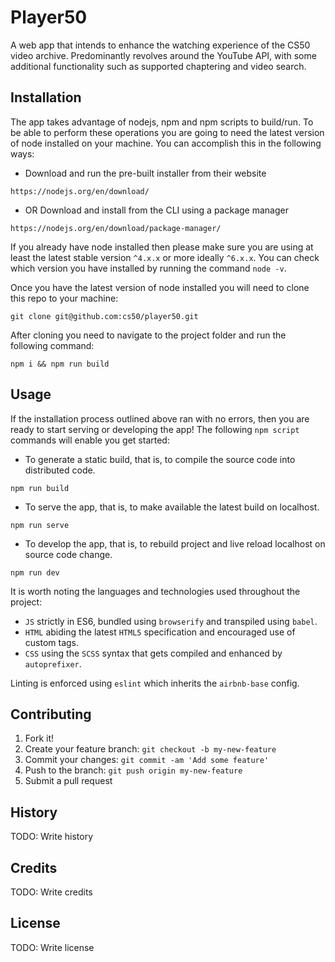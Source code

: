 # Player50

A web app that intends to enhance the watching experience of the CS50 video archive. Predominantly revolves around the YouTube API, with some additional functionality such as supported chaptering and video search.

## Installation

The app takes advantage of nodejs, npm and npm scripts to build/run. To be able to perform these operations you are going to need the latest version of node installed on your machine. You can accomplish this in the following ways:

- Download and run the pre-built installer from their website
```
https://nodejs.org/en/download/
```
- OR Download and install from the CLI using a package manager
```
https://nodejs.org/en/download/package-manager/
```

If you already have node installed then please make sure you are using at least the latest stable version `^4.x.x` or more ideally `^6.x.x`. You can check which version you have installed by running the command `node -v`.

Once you have the latest version of node installed you will need to clone this repo to your machine:
```
git clone git@github.com:cs50/player50.git
```

After cloning you need to navigate to the project folder and run the following command:
```
npm i && npm run build
```


## Usage

If the installation process outlined above ran with no errors, then you are ready to start serving or developing the app! The following `npm script` commands will enable you get started:

- To generate a static build, that is, to compile the source code into distributed code.
```
npm run build
```
- To serve the app, that is, to make available the latest build on localhost.
```
npm run serve
```
- To develop the app, that is, to rebuild project and live reload localhost on source code change.
```
npm run dev
```

It is worth noting the languages and technologies used throughout the project:

- `JS` strictly in ES6, bundled using `browserify` and transpiled using `babel`.
- `HTML` abiding the latest `HTML5` specification and encouraged use of custom tags.
- `CSS` using the `SCSS` syntax that gets compiled and enhanced by `autoprefixer`.

Linting is enforced using `eslint` which inherits the `airbnb-base` config.


## Contributing
1. Fork it!
2. Create your feature branch: `git checkout -b my-new-feature`
3. Commit your changes: `git commit -am 'Add some feature'`
4. Push to the branch: `git push origin my-new-feature`
5. Submit a pull request

## History
TODO: Write history
## Credits
TODO: Write credits
## License
TODO: Write license
